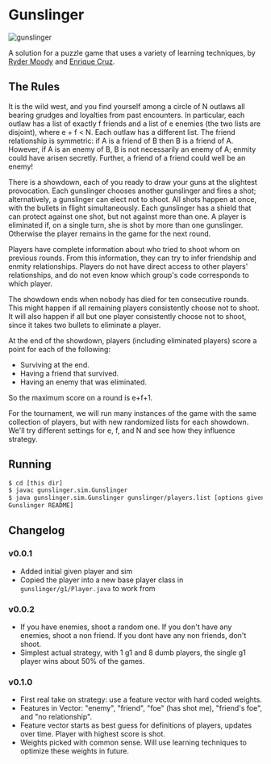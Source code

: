 # Gunslinger

![gunslinger](https://raw.github.com/rymo4/gunslinger/master/gunslinger.png)

A solution for a puzzle game that uses a variety of learning techniques, by [Ryder Moody](http://github.com/rymo4) and [Enrique Cruz](http://github.com/eac2192).

## The Rules

It is the wild west, and you find yourself among a circle of N outlaws all
bearing grudges and loyalties from past encounters. In particular, each outlaw
has a list of exactly f friends and a list of e enemies (the two lists are
disjoint), where e + f < N. Each outlaw has a different list. The friend
relationship is symmetric: if A is a friend of B then B is a friend of A.
However, if A is an enemy of B, B is not necessarily an enemy of A; enmity
could have arisen secretly. Further, a friend of a friend could well be an
enemy!

There is a showdown, each of you ready to draw your guns at the slightest
provocation. Each gunslinger chooses another gunslinger and fires a shot;
alternatively, a gunslinger can elect not to shoot. All shots happen at once,
with the bullets in flight simultaneously. Each gunslinger has a shield that
can protect against one shot, but not against more than one. A player is
eliminated if, on a single turn, she is shot by more than one gunslinger.
Otherwise the player remains in the game for the next round.

Players have complete information about who tried to shoot whom on previous
rounds. From this information, they can try to infer friendship and enmity
relationships. Players do not have direct access to other players'
relationships, and do not even know which group's code corresponds to which
player.

The showdown ends when nobody has died for ten consecutive rounds. This might
happen if all remaining players consistently choose not to shoot. It will also
happen if all but one player consistently choose not to shoot, since it takes
two bullets to eliminate a player.

At the end of the showdown, players (including eliminated players) score a
point for each of the following:

* Surviving at the end.
* Having a friend that survived.
* Having an enemy that was eliminated.

So the maximum score on a round is e+f+1.

For the tournament, we will run many instances of the game with the same
collection of players, but with new randomized lists for each showdown. We'll
try different settings for e, f, and N and see how they influence strategy.

## Running

```bash
$ cd [this dir]
$ javac gunslinger.sim.Gunslinger
$ java gunslinger.sim.Gunslinger gunslinger/players.list [options given in
Gunslinger README]
```

## Changelog

### v0.0.1

* Added initial given player and sim
* Copied the player into a new base player class in `gunslinger/g1/Player.java`
to work from

### v0.0.2

* If you have enemies, shoot a random one. If you don't have any enemies, shoot
a non friend. If you dont have any non friends, don't shoot.
* Simplest actual strategy, with 1 g1 and 8 dumb players, the single g1 player
wins about 50% of the games.

### v0.1.0

* First real take on strategy: use a feature vector with hard coded weights.
* Features in Vector: "enemy", "friend", "foe" (has shot me), "friend's foe", and "no relationship".
* Feature vector starts as best guess for definitions of players, updates over time. Player with highest score is shot.
* Weights picked with common sense. Will use learning techniques to optimize these weights in future.
